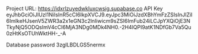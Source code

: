 Project URL: https://idxrlzuyedwkluxcwsig.supabase.co
API Key eyJhbGciOiJIUzI1NiIsInR5cCI6IkpXVCJ9.eyJpc3MiOiJzdXBhYmFzZSIsInJlZiI6ImlkeHJsenV5ZWR3a2x1eGN3c2lnIiwicm9sZSI6ImFub24iLCJpYXQiOjE3NTkyNjQ5ODQsImV4cCI6MjA3NDg0MDk4NH0.-2H4lQPI9atK1NDfGb7Va5Qu0zHtKsOTUhWktHH-_-A

Database password 3zglLBDLGS5nermx